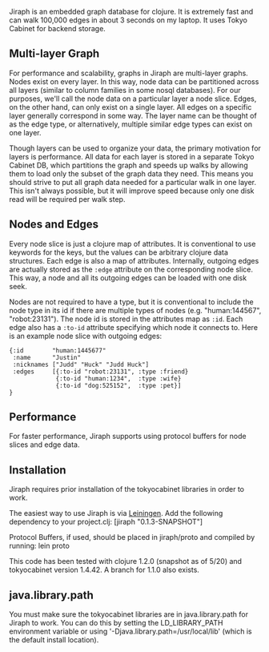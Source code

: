 Jiraph is an embedded graph database for clojure. It is extremely fast and can walk
100,000 edges in about 3 seconds on my laptop. It uses Tokyo Cabinet for backend storage.

## Multi-layer Graph

For performance and scalability, graphs in Jiraph are multi-layer graphs. Nodes exist on
every layer. In this way, node data can be partitioned across all layers (similar to
column families in some nosql databases). For our purposes, we'll call the node data on a
particular layer a node slice. Edges, on the other hand, can only exist on a single
layer. All edges on a specific layer generally correspond in some way. The layer name can be
thought of as the edge type, or alternatively, multiple similar edge types can exist on
one layer.

Though layers can be used to organize your data, the primary motivation for layers is
performance. All data for each layer is stored in a separate Tokyo Cabinet DB, which
partitions the graph and speeds up walks by allowing them to load only the subset of the
graph data they need. This means you should strive to put all graph data needed for a
particular walk in one layer. This isn't always possible, but it will improve speed
because only one disk read will be required per walk step.

## Nodes and Edges

Every node slice is just a clojure map of attributes. It is conventional to use keywords
for the keys, but the values can be arbitrary clojure data structures. Each edge is also a
map of attributes. Internally, outgoing edges are actually stored as the `:edge` attribute
on the corresponding node slice. This way, a node and all its outgoing edges can be loaded
with one disk seek.

Nodes are not required to have a type, but it is conventional to include the node type in
its id if there are multiple types of nodes (e.g. "human:144567", "robot:23131"). The node
id is stored in the attributes map as `:id`.  Each edge also has a `:to-id` attribute
specifying which node it connects to. Here is an example node slice with outgoing edges:

    {:id        "human:1445677"
     :name      "Justin"
     :nicknames ["Judd" "Huck" "Judd Huck"]
     :edges     [{:to-id "robot:23131", :type :friend}
                 {:to-id "human:1234",  :type :wife}
                 {:to-id "dog:525152",  :type :pet}]
    }

## Performance

For faster performance, Jiraph supports using protocol buffers for node slices and edge data.

## Installation

Jiraph requires prior installation of the tokyocabinet libraries in order to work. 

The easiest way to use Jiraph is via [Leiningen](http://github.com/technomancy/leiningen). Add the following dependency to your project.clj:
    [jiraph "0.1.3-SNAPSHOT"]

Protocol Buffers, if used, should be placed in jiraph/proto and compiled by running:
    lein proto 

This code has been tested with clojure 1.2.0 (snapshot as of 5/20) and tokyocabinet version 1.4.42. A branch for 1.1.0 also exists.

## java.library.path

You must make sure the tokyocabinet libraries are in java.library.path for Jiraph to
work. You can do this by setting the LD_LIBRARY_PATH environment variable or using
'-Djava.library.path=/usr/local/lib' (which is the default install location).
